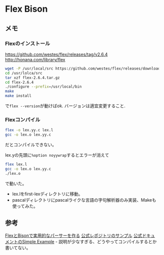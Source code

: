 # Flex Bison

## メモ

### Flexのインストール

https://github.com/westes/flex/releases/tag/v2.6.4
http://honana.com/library/flex

```sh
wget -P /usr/local/src https://github.com/westes/flex/releases/download/v2.6.4/flex-2.6.4.tar.gz
cd /usr/lolca/src
tar xzf flex-2.6.4.tar.gz
cd flex-2.6.4
./configure --prefix=/usr/local/bin
make
make install
```
で`flex --version`が動けばok. バージョンは適宜変更すること.

### Flexコンパイル

```sh
flex -o lex.yy.c lex.l
gcc -o lex.o lex.yy.c
```
だとコンパイルできない。

lex.yの先頭に`%option noyywrap`するとエラーが消えて
```sh
flex lex.l
gcc -o lex.o lex.yy.c
./lex.o
```
で動いた。

- lex.lをfirst-lexディレクトリに移動。
- pascalディレクトリにpascalライクな言語の字句解析器のみ実装、Makeも使ってみた。

## 参考

[FlexとBisonで実用的なパーサーを作る](https://zenn.dev/arark/articles/02e4764b851868)
[公式レポジトリのサンプル](https://github.com/westes/flex/tree/master/examples)
[公式ドキュメントのSimple Example](https://westes.github.io/flex/manual/Simple-Examples.html#Simple-Examples)
    - 説明が少なすぎる、どうやってコンパイルするとか書いてない。